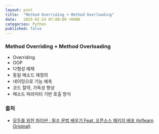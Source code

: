 ```yaml
---
layout: post
title:  "Method Overriding + Method Overloading"
date:   2025-02-24 07:00:00 +0900
categories: Python
published: false
---
```


### Method Overriding + Method Overloading
- Overriding
- OOP
- 다형성 예제
- 동일 메소드 재정의
- 네이밍으로 기능 예측
- 코드 절약, 가독성 향상
- 메소드 파라미터 기반 호출 방식

### 출처

- [모두를 위한 파이썬 : 필수 문법 배우기 Feat. 오픈소스 패키지 배포 (Inflearn Original)](https://www.inflearn.com/course/%ED%94%84%EB%A1%9C%EA%B7%B8%EB%9E%98%EB%B0%8D-%ED%8C%8C%EC%9D%B4%EC%8D%AC-%EC%A4%91%EA%B3%A0%EA%B8%89)